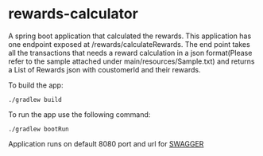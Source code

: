 # rewards-calculator
A spring boot application that calculated the rewards. 
This application has one endpoint exposed at /rewards/calculateRewards.
The end point takes all the transactions that needs a reward calculation in a json format(Please refer to the sample attached under main/resources/Sample.txt) and returns a List of Rewards json with coustomerId and their rewards.


To build the app:
```
./gradlew build
```

To run the app use the following command:
```
./gradlew bootRun
```

Application runs on default 8080 port and url for [SWAGGER](http://localhost:8080/swagger-ui.html)

